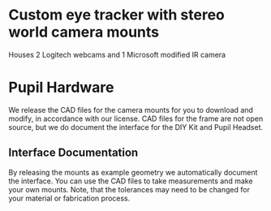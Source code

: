 # Custom eye tracker with stereo world camera mounts

Houses 2 Logitech webcams and 1 Microsoft modified IR camera

# Pupil Hardware

We release the CAD files for the camera mounts for you to download and modify, in accordance with our license. CAD files for the frame are not open source, but we do document the interface for the DIY Kit and Pupil Headset.

## Interface Documentation

By releasing the mounts as example geometry we automatically document the interface. You can use the CAD files to take measurements and make your own mounts. Note, that the tolerances may need to be changed for your material or fabrication process.

